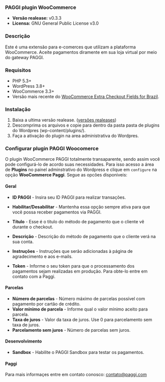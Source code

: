 
### PAGGI plugin WooCommerce

- **Versão realease:** v0.3.3
- **Licensa:** GNU General Public License v3.0

### Descrição
Este é uma extensão para e-comerces que utilizam a plataforma WooCommerce. Aceite pagamentos diramente em sua loja virtual por meio do gateway PAGGI.

### Requisitos
*  PHP 5.3+
*  WordPress 3.8+
*  WooCommerce 3.3+
*  Versão mais recente do [WooCommerce Extra Checkout Fields for Brazil](http://wordpress.org/plugins/woocommerce-extra-checkout-fields-for-brazil/).

### Instalação  
1. Baixa a ultima versão realease. ([versões realeases](https://github.com/paggi-com/woocommerce-paggi/releases))  
2. Descomprima os arquivos e copie para dentro da pasta pasta de plugins do Wordpres (wp-content/plugins/).  
3. Faça a ativação do plugin na area administrativa do Wordpres.
  
### Configurar plugin PAGGI Woocomerce

O plugin WooCommerce PAGGI  totalmente transaparente, sendo assim você pode configurá-lo de acordo suas necessidades. Para isso acesso a área de **Plugins** no painel adminstrativo do Wordpress e clique em ```configure``` na opção **WooCommerce Paggi**.
Segue as opcões disponiveis:

#### Geral

 * **ID PAGGI** - Insira seu ID PAGGI para realizar transações.
 * **Habilitar/Desabilitar** - Mantenha essa opção sempre ativa para que você possa receber pagamentos via PAGGI.
 * **Título** - Esse é o titulo do método de pagamento que o cliente vê durante o checkout.
 * **Descrição** - Descrição do método de pagamento que o cliente verá na sua conta.
 * **Instruções** - Instruções que serão adicionadas à página de agradecimento e aos e-mails.
 
 * **Token** - Informe o seu token para que o processamento dos pagamentos sejam realizadas em produção. Para obte-lo entre em contato com a Paggi.
 
#### Parcelas

 * **Número de parcelas** - Número máximo de parcelas possível com pagamento por cartão de crédito.
 * **Valor mínimo de parcela** - Informe qual o valor mínimo aceito para parcela.
 * **Taxa de juros** - Valor da taxa de juros. Use 0 para parcelamento sem taxa de juros.
 * **Parcelamento sem juros** - Número de parcelas sem juros.
 
#### Desenvolvimento

 * **Sandbox** - Habilite o PAGGI Sandbox para testar os pagamentos.
 
#### Paggi

Para mais informaçes entre em contato conosco: contato@paggi.com
